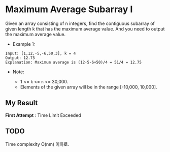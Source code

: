 # Maximum Average Subarray I

Given an array consisting of n integers, find the contiguous subarray of given length k that has the maximum average value. And you need to output the maximum average value.

- Example 1:

```
Input: [1,12,-5,-6,50,3], k = 4
Output: 12.75
Explanation: Maximum average is (12-5-6+50)/4 = 51/4 = 12.75
``` 

- Note:

  - 1 <= `k` <= `n` <= 30,000.
  - Elements of the given array will be in the range [-10,000, 10,000].
  
  
## My Result

**First Attempt** : Time Limit Exceeded

## TODO

Time complexity O(nm) 이하로.
